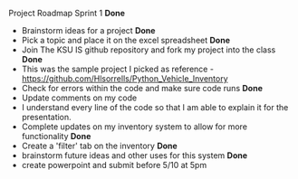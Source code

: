 Project Roadmap 
Sprint 1 **Done**
- Brainstorm ideas for a project **Done** 
- Pick a topic and place it on the excel spreadsheet **Done** 
- Join The KSU IS github repository and fork my project into the class **Done** 
- This was the sample project I picked as reference  - https://github.com/Hlsorrells/Python_Vehicle_Inventory
- Check for errors within the code and make sure code runs **Done**
- Update comments on my code
- I understand every line of the code so that I am able to explain it for the presentation. 
- Complete updates on my inventory system to allow for more functionality **Done** 
- Create a 'filter' tab on the inventory **Done**
- brainstorm future ideas and other uses for this system **Done** 
- create powerpoint and submit before 5/10 at 5pm  
 
